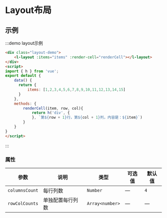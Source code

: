 # Layout布局

## 示例

:::demo layout示例
```html
<div class="layout-demo">
    <l-layout :items="items" :render-cell="renderCell"></l-layout>
</div>
<script>
import { h } from 'vue';
export default {
    data() {
      return {
          items: [1,2,3,4,5,6,7,8,9,10,11,12,13,14,15]
      }
    },
    methods: {
        renderCell(item, row, col){
            return h('div', {
            }, `第${row + 1}行，第${col + 1}列，内容是：${item}`)
        }
    }
}
</script>
```
:::

### 属性

| 参数      | 说明          | 类型      | 可选值                           | 默认值  |
|---------- |-------------- |---------- |--------------------------------  |-------- |
| `columnsCount`   | 每行列数 | `Number`      |                  —                |  `4` |
| `rowColCounts`    | 单独配置每行列数 | `Array<number>` | — | — |